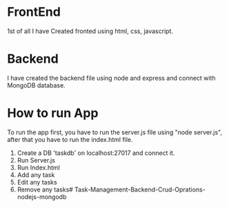 # FrontEnd

1st of all I have Created fronted using html, css, javascript.

# Backend

I have created the backend file using node and express and connect with MongoDB database.

# How to run App

To run the app first, you have to run the server.js file using "node server.js", after that you have to run the index.html file.

1. Create a DB 'taskdb' on localhost:27017 and connect it.
2. Run Server.js
3. Run Index.html
4. Add any task
5. Edit any tasks
6. Remove any tasks#   T a s k - M a n a g e m e n t - B a c k e n d - C r u d - O p r a t i o n s - n o d e j s - m o n g o d b  
 